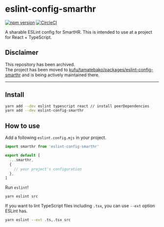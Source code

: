 # eslint-config-smarthr

[![npm version](https://badge.fury.io/js/eslint-config-smarthr.svg)](https://badge.fury.io/js/eslint-config-smarthr)
[![CircleCI](https://circleci.com/gh/kufu/eslint-config-smarthr.svg?style=shield)](https://circleci.com/gh/kufu/eslint-config-smarthr)


A sharable ESLint config for SmartHR.
This is intended to use at a project for React + TypeScript.

## Disclaimer

This repository has been archived.  
The project has been moved to [kufu/tamatebako/packages/eslint-config-smarthr](https://github.com/kufu/tamatebako/tree/master/packages/eslint-config-smarthr) and is being actively maintained there.

---

## Install

```sh
yarn add --dev eslint typescript react // install peerDependencies
yarn add --dev eslint-config-smarthr
```

## How to use

Add a following `eslint.config.mjs` in your project.

```js
import smarthr from 'eslint-config-smarthr'

export default [
  ...smarthr,
  {
    // your project's configuration
  },
]
```

Run `eslint`!

```sh
yarn eslint src
```

If you want to lint TypeScript files including `.tsx`, you can use `--ext` option ESLint has.

```sh
yarn eslint --ext .ts,.tsx src
```
